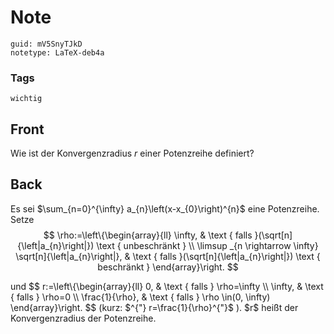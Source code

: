 # Note
```
guid: mV5SnyTJkD
notetype: LaTeX-deb4a
```

### Tags
```
wichtig
```

## Front
Wie ist der Konvergenzradius $r$ einer Potenzreihe definiert?

## Back
Es sei $\sum_{n=0}^{\infty} a_{n}\left(x-x_{0}\right)^{n}$ eine
Potenzreihe. Setze $$ \rho:=\left\{\begin{array}{ll} \infty, &
\text { falls }(\sqrt[n]{\left|a_{n}\right|}) \text { unbeschränkt
} \\ \limsup _{n \rightarrow \infty} \sqrt[n]{\left|a_{n}\right|},
& \text { falls }(\sqrt[n]{\left|a_{n}\right|}) \text { beschränkt
} \end{array}\right. $$
<div>
  und $$ r:=\left\{\begin{array}{ll} 0, & \text { falls }
  \rho=\infty \\ \infty, & \text { falls } \rho=0 \\
  \frac{1}{\rho}, & \text { falls } \rho \in(0, \infty)
  \end{array}\right. $$ (kurz: $^{"} r=\frac{1}{\rho}^{"}$ ). $r$
  heißt der Konvergenzradius der Potenzreihe.
</div>
